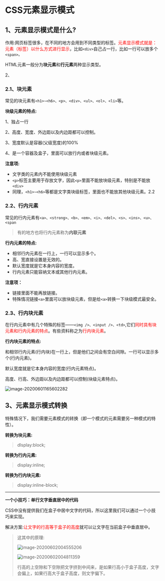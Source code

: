 # CSS元素显示模式

## 1、元素显示模式是什么?

作用:网页标签很多，在不同的地方会用到不同类型的标签。<font color="red">元素显示模式就是：元素（标签）以什么方式进行显示</font>，比如`<div>`自己占一行，比如一行可以放多个`<span>。`

HTML元素一般分为**块元素**和**行元素**两种显示类型。

2、

### 2.1、块元素

常见的块元素有`<h1>~<h6>、<p>、<div>、<ul>、<ol>、<li>`等。

**块级元素的特点:**

1、独占一行

2、高度、宽度、外边距以及内边距都可以控制。

3、宽度默认是容器(父级宽度)的100%

4、是一个容器及盒子，里面可以放行内或者块级元素。

**注意项:**

- 文字类的元素内不能使用块级元素
- `<p>`标签主要用于存放文字，因此`<p>`里面不能放块级元素，特别是不能放`<div>`
- 同理，`<h1>~<h6>`等都是文字类块级标签，里面也不能放其他块级元素。2.2

### 2.2、行内元素

常见的行内元素有`<a>、<strong>、<b>、<em>、<i>、<del>、<s>、<ins>、<u>、<span`

> 有的地方也将行内元素称为**内联元素**

**行内元素的特点:**

- 相邻行内元素在一行上，一行可以显示多个。
- 高、宽直接设置是无效的。
- 默认宽度就是它本身内容的宽度。
- 行内元素只能容纳文本或其他行内元素。

**注意项：**

- 链接里面不能再放链接。
- 特殊情况链接`<a>`里面可以放块级元素，但是给`<a>`转换一下块级模式最安全。

### 2.3、行内块元素

在行内元素中有几个特殊的标签——`<img />、<input />、<td>`,它们<font color="red">同时具有块元素和行内元素的特点</font>。有些资料称之为<font color="red">行内块元素</font>。

**行内块元素的特点:**

和相邻行内元素(行内块)在一行上，但是他们之间会有空白间隙。一行可以显示多个(行内元素)。

默认宽度就是它本身内容的宽度(行内元素特点)。

高度、行高、外边距以及内边距都可以控制(块级元素特点)。



![image-20200601165602282](F:\笔记\java_Study\html知识点\assets\元素显示模式总结.png)

## 3、元素显示模式转换

特殊情况下，我们需要元素模式的转换（即一个模式的元素需要另一种模式的特性）。

**转换为块元素:**  

> dlsplay:block;

**转换为行内元素:**

> display:inline;

**转换为行内块元素:**

> display:inline-block;





------

**一个小技巧：单行文字垂直居中的代码**

CSS中没有提供我们在盒子中居中文字的代码，所以这里我们可以通过一个小技巧来实现。

解决方案:<font color="red">让文字的行高等于盒子的高度</font>就可以让文字在当前盒子中垂直居中。

> 这其中的原理:
>
> ![image-20200602004555206](F:\笔记\java_Study\html知识点\assets\单行文字垂直居中的原理.png)
>
> ![image-20200602004811359](F:\笔记\java_Study\html知识点\assets\单行文字垂直居中的原理2.png)
>
> 行高的上空隙和下空隙把文字挤到中间来，是如果行高小于盒子高度，文字会偏上，如果行高大于盒子高度，则文字偏下。

